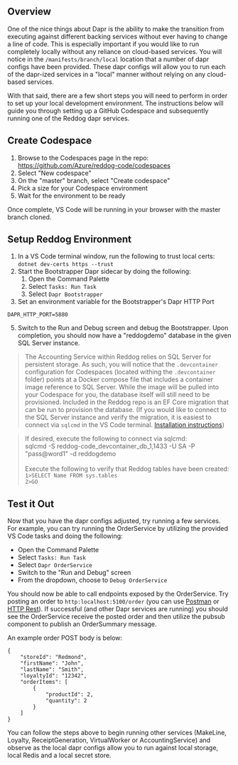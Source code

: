 ## Overview

One of the nice things about Dapr is the ability to make the transition from executing against different backing services without ever having to change a line of code.  This is especially important if you would like to run completely locally without any reliance on cloud-based services.  You will notice in the `/manifests/branch/local` location that a number of dapr configs have been provided.  These dapr configs will allow you to run each of the dapr-ized services in a "local" manner without relying on any cloud-based services.

With that said, there are a few short steps you will need to perform in order to set up your local development environment.  The instructions below will guide you through setting up a GitHub Codespace and subsequently running one of the Reddog dapr services.


## Create Codespace

1. Browse to the Codespaces page in the repo: https://github.com/Azure/reddog-code/codespaces
2. Select "New codespace"
3. On the "master" branch, select "Create codespace"
4. Pick a size for your Codespace environment
5. Wait for the environment to be ready

Once complete, VS Code will be running in your browser with the master branch cloned.


## Setup Reddog Environment

1. In a VS Code terminal window, run the following to trust local certs:
`dotnet dev-certs https --trust`
2. Start the Bootstrapper Dapr sidecar by doing the following:
    1. Open the Command Palette
    2. Select `Tasks: Run Task`
    3. Select `Dapr Bootstrapper`
3. Set an environment variable for the Bootstrapper's Dapr HTTP Port
```
DAPR_HTTP_PORT=5880
```
5. Switch to the Run and Debug screen and debug the Bootstrapper.  Upon completion, you should now have a "reddogdemo" database in the given SQL Server instance.

>The Accounting Service within Reddog relies on SQL Server for persistent storage.  As such, you will notice that the `.devcontainer` configuration for Codespaces (located withing the `.devcontainer` folder) points at a Docker compose file that includes a container image reference to SQL Server.  While the image will be pulled into your Codespace for you, the database itself will still need to be provisioned.  Included in the Reddog repo is an EF Core migration that can be run to provision the database.    (If you would like to connect to the SQL Server instance and verify the migration, it is easiest to connect via `sqlcmd` in the VS Code terminal.  [Installation instructions](https://docs.microsoft.com/en-us/sql/tools/sqlcmd-utility?view=sql-server-ver15))

>If desired, execute the following to connect via sqlcmd:<br> 
>sqlcmd -S reddog-code_devcontainer_db_1,1433 -U SA -P "pass@word1" -d reddogdemo<br><br>
>Execute the following to verify that Reddog tables have been created:<br>
> ```1>SELECT Name FROM sys.tables```<br>
> ```2>GO```

## Test it Out

Now that you have the dapr configs adjusted, try running a few services.  For example, you can try running the OrderService by utilizing the provided VS Code tasks and doing the following:

- Open the Command Palette
- Select `Tasks: Run Task`
- Select `Dapr OrderService`
- Switch to the "Run and Debug" screen
- From the dropdown, choose to `Debug OrderService`

You should now be able to call endpoints exposed by the OrderService.  Try posting an order to `http:localhost:5100/order` (you can use [Postman](https://www.postman.com/downloads/) or [HTTP Rest](https://marketplace.visualstudio.com/items?itemName=humao.rest-client)).  If successful (and other Dapr services are running) you should see the OrderService receive the posted order and then utilize the pubsub component to publish an OrderSummary message.

An example order POST body is below:

```
{
    "storeId": "Redmond",
    "firstName": "John",
    "lastName": "Smith",
    "loyaltyId": "12342",
    "orderItems": [
        {
            "productId": 2,
            "quantity": 2
        }
    ]
}
```

You can follow the steps above to begin running other services (MakeLine, Loyalty, ReceiptGeneration, VirtualWorker or AccountingService) and observe as the local dapr configs allow you to run against local storage, local Redis and a local secret store.
